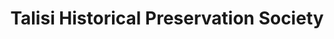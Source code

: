 ---
layout: repo
title: "Talisi Historical Preservation Society"
id: 11000
permalink: repos/11000/
---